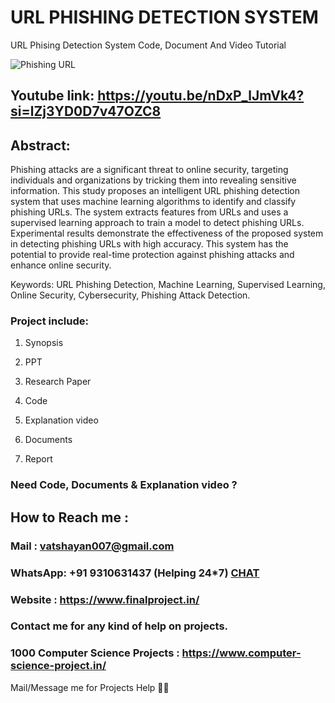 # URL PHISHING DETECTION SYSTEM
URL Phising Detection System Code, Document And Video Tutorial

![Phishing URL](https://github.com/user-attachments/assets/e5ddcf39-2d33-431f-ad53-95573810769f)

## Youtube link: https://youtu.be/nDxP_lJmVk4?si=lZj3YD0D7v47OZC8

## Abstract:
Phishing attacks are a significant threat to online security, targeting individuals and organizations by tricking them into revealing sensitive information. This study proposes an intelligent URL phishing detection system that uses machine learning algorithms to identify and classify phishing URLs. The system extracts features from URLs and uses a supervised learning approach to train a model to detect phishing URLs. Experimental results demonstrate the effectiveness of the proposed system in detecting phishing URLs with high accuracy. This system has the potential to provide real-time protection against phishing attacks and enhance online security.

Keywords: URL Phishing Detection, Machine Learning, Supervised Learning, Online Security, Cybersecurity, Phishing Attack Detection.

### Project include: 

1. Synopsis

2. PPT

3. Research Paper


4. Code

5. Explanation video

6. Documents

7. Report


### Need Code, Documents & Explanation video ? 

## How to Reach me :

### Mail : vatshayan007@gmail.com 

### WhatsApp: +91 9310631437 (Helping 24*7) **[CHAT](https://wa.me/message/CHWN2AHCPMAZK1)** 

### Website : https://www.finalproject.in/

### Contact me for any kind of help on projects.
### 1000 Computer Science Projects : https://www.computer-science-project.in/


Mail/Message me for Projects Help 🙏🏻
